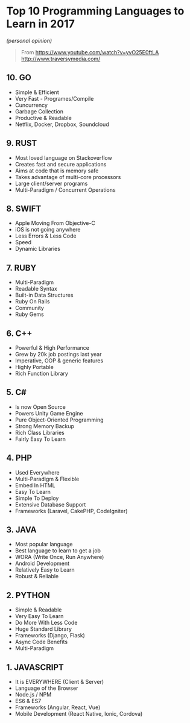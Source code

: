 # Top 10 Programming Languages to Learn in 2017
*(personal opinion)*

> From
> <https://www.youtube.com/watch?v=yvO25E0ftLA>
> <http://www.traversymedia.com/>

## 10. GO
* Simple & Efficient
* Very Fast - Programes/Compile
* Cuncurrency
* Garbage Collection
* Productive & Readable
* Netflix, Docker, Dropbox, Soundcloud

## 9. RUST
* Most loved language on Stackoverflow
* Creates fast and secure applications
* Aims at code that is memory safe
* Takes advantage of multi-core processors
* Large client/server programs
* Multi-Paradigm / Concurrent Operations

## 8. SWIFT
* Apple Moving From Objective-C
* iOS is not going anywhere
* Less Errors & Less Code
* Speed
* Dynamic Libraries

## 7. RUBY
* Multi-Paradigm
* Readable Syntax
* Built-in Data Structures
* Ruby On Rails
* Community
* Ruby Gems

## 6. C++
* Powerful & High Performance
* Grew by 20k job postings last year
* Imperative, OOP & generic features
* Highly Portable
* Rich Function Library

## 5. C#
* Is now Open Source
* Powers Unity Game Engine
* Pure Object-Oriented Programming
* Strong Memory Backup
* Rich Class Libraries
* Fairly Easy To Learn

## 4. PHP
* Used Everywhere
* Multi-Paradigm & Flexible
* Embed In HTML
* Easy To Learn
* Simple To Deploy
* Extensive Database Support
* Frameworks (Laravel, CakePHP, CodeIgniter)

## 3. JAVA
* Most popular language
* Best language to learn to get a job
* WORA (Write Once, Run Anywhere)
* Android Development
* Relatively Easy to Learn
* Robust & Reliable

## 2. PYTHON
* Simple & Readable
* Very Easy To Learn
* Do More With Less Code
* Huge Standard Library
* Frameworks (Django, Flask)
* Async Code Benefits
* Multi-Paradigm

## 1. JAVASCRIPT
* It is EVERYWHERE (Client & Server)
* Language of the Browser
* Node.js / NPM
* ES6 & ES7
* Frameworks (Angular, React, Vue)
* Mobile Development (React Native, Ionic, Cordova)
